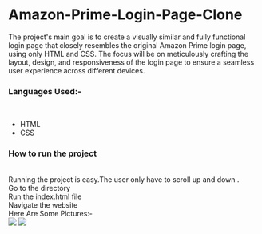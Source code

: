 # Amazon-Prime-Login-Page-Clone
The project's main goal is to create a visually similar and fully functional login page that closely resembles the original Amazon Prime login page, using only HTML and CSS. The focus will be on meticulously crafting the layout, design, and responsiveness of the login page to ensure a seamless user experience across different devices.
<h3> Languages Used:-</h3> <br>
<ul>
<li>HTML</li>
<li>CSS</li>
</ul>
<h3>How to run the project</h3><br>
Running the project is easy.The user only have to scroll up and down .<br>
Go to the directory<br>
Run the index.html file<br>
Navigate the website<br>
Here Are Some Pictures:-<br>
<image src="https://user-images.githubusercontent.com/82977727/127748504-cdea94ce-52dc-40e1-abd2-d8f7200cb8cc.png"> </image>
<image src="https://user-images.githubusercontent.com/82977727/127748581-d6b6a860-7252-48dc-82ae-a2da2e1297f4.png"></image>
